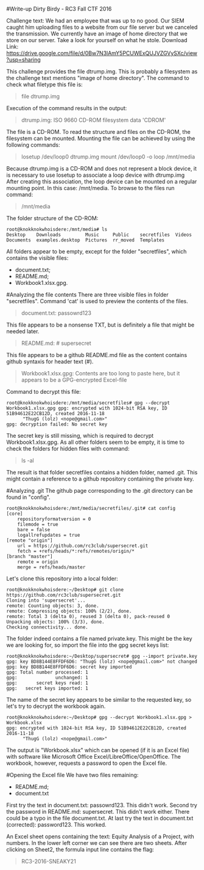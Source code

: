 #Write-up Dirty Birdy - RC3 Fall CTF 2016

Challenge text:
We had an employee that was up to no good. Our SIEM caught him uploading files to a website from our file server but we canceled the transmission. We currently have an image of home directory that we store on our server. Take a look for yourself on what he stole.
Download Link: https://drive.google.com/file/d/0Bw7N3lAmY5PCUWExQUJVZGVySXc/view?usp=sharing

This challenge provides the file dtrump.img. This is probably a filesystem as the challenge text mentions "image of home directory".
The command to check what filetype this file is:

> file dtrump.img

Execution of the command results in the output:
> dtrump.img: ISO 9660 CD-ROM filesystem data 'CDROM'

The file is a CD-ROM. To read the structure and files on the CD-ROM, the filesystem can be mounted. Mounting the file can be achieved by using the following commands:
> losetup /dev/loop0 dtrump.img
> mount /dev/loop0 -o loop /mnt/media

Because dtrump.img is a CD-ROM and does not represent a block device, it is necessary to use losetup to associate a loop device with dtrump.img
After creating this association, the loop device can be mounted on a regular mounting point. In this case: /mnt/media. To browse to the files run command:
> /mnt/media

The folder structure of the CD-ROM:
```
root@knokknokwhoisdere:/mnt/media# ls
Desktop    Downloads         Music     Public    secretfiles  Videos
Documents  examples.desktop  Pictures  rr_moved  Templates
```

All folders appear to be empty, except for the folder "secretfiles", which contains the visible files:
* document.txt;
* README.md;
* Workbook1.xlsx.gpg.

#Analyzing the file contents
There are three visible files in folder "secretfiles". Command 'cat' is used to preview the contents of the files.

> document.txt: passowrd123

This file appears to be a nonsense TXT, but is definitely a file that might be needed later.

> README.md: # supersecret

This file appears to be a github README.md file as the content contains github syntaxis for header text (\#).

> Workbook1.xlsx.gpg: Contents are too long to paste here, but it appears to be a GPG-encrypted Excel-file

Command to decrypt this file:
```
root@knokknokwhoisdere:/mnt/media/secretfiles# gpg --decrypt Workbook1.xlsx.gpg gpg: encrypted with 1024-bit RSA key, ID 51B94612E22CB12D, created 2016-11-18
      "ThugG (lolz) <nope@gmail.com>"
gpg: decryption failed: No secret key
```
The secret key is still missing, which is required to decrypt Workbook1.xlsx.gpg. As all other folders seem to be empty, it is time to check the folders for hidden files with command:
> ls -al

The result is that folder secretfiles contains a hidden folder, named .git. This might contain a reference to a github repository containing the private key.

#Analyzing .git
The github page corresponding to the .git directory can be found in "config".

```
root@knokknokwhoisdere:/mnt/media/secretfiles/.git# cat config
[core]
	repositoryformatversion = 0
	filemode = true
	bare = false
	logallrefupdates = true
[remote "origin"]
	url = https://github.com/rc3club/supersecret.git
	fetch = +refs/heads/*:refs/remotes/origin/*
[branch "master"]
	remote = origin
	merge = refs/heads/master
```

Let's clone this repository into a local folder:

```
root@knokknokwhoisdere:~/Desktop# git clone https://github.com/rc3club/supersecret.git
Cloning into 'supersecret'...
remote: Counting objects: 3, done.
remote: Compressing objects: 100% (2/2), done.
remote: Total 3 (delta 0), reused 3 (delta 0), pack-reused 0
Unpacking objects: 100% (3/3), done.
Checking connectivity... done.
```

The folder indeed contains a file named private.key. This might be the key we are looking for, so import the file into the gpg secret keys list:
```
root@knokknokwhoisdere:~/Desktop/supersecret# gpg --import private.key
gpg: key BD8B144E8FFDF6D6: "ThugG (lolz) <nope@gmail.com>" not changed
gpg: key BD8B144E8FFDF6D6: secret key imported
gpg: Total number processed: 1
gpg:              unchanged: 1
gpg:       secret keys read: 1
gpg:   secret keys imported: 1
```

The name of the secret key appears to be similar to the requested key, so let's try to decrypt the workbook again.

```
root@knokknokwhoisdere:~/Desktop# gpg --decrypt Workbook1.xlsx.gpg > Workbook.xlsx
gpg: encrypted with 1024-bit RSA key, ID 51B94612E22CB12D, created 2016-11-18
      "ThugG (lolz) <nope@gmail.com>"
```

The output is "Workbook.xlsx" which can be opened (if it is an Excel file) with software like Microsoft Office Excel/LibreOffice/OpenOffice.
The workbook, however, requests a password to open the Excel file.

#Opening the Excel file
We have two files remaining:
* README.md;
* document.txt

First try the text in document.txt: passowrd123. This didn't work. Second try the password in README.md: supersecret. This didn't work either. There could be a typo in the file document.txt.
At last try the text in document.txt (corrected): password123. This worked.

An Excel sheet opens containing the text: Equity Analysis of a Project, with numbers. In the lower left corner we can see there are two sheets.
After clicking on Sheet2, the formula input line contains the flag:
> RC3-2016-SNEAKY21
